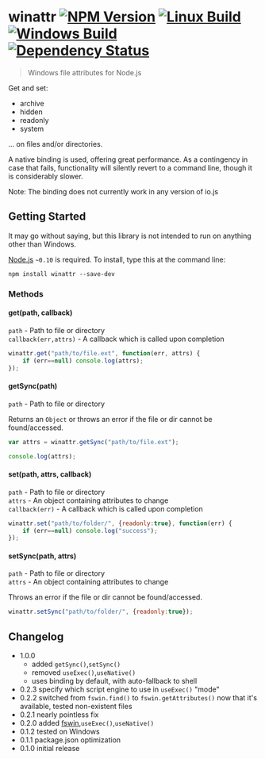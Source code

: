 # winattr [![NPM Version][npm-image]][npm-url] [![Linux Build][travis-image]][travis-url] [![Windows Build][appveyor-image]][appveyor-url] [![Dependency Status][david-image]][david-url]

> Windows file attributes for Node.js

Get and set:
* archive
* hidden
* readonly
* system

… on files and/or directories.

A native binding is used, offering great performance. As a contingency in case that fails, functionality will silently revert to a command line, though it is considerably slower.

Note: The binding does not currently work in any version of io.js

## Getting Started

It may go without saying, but this library is not intended to run on anything other than Windows.

[Node.js](http://nodejs.org/) `~0.10` is required. To install, type this at the command line:
```
npm install winattr --save-dev
```

### Methods

#### get(path, callback)
`path` - Path to file or directory  
`callback(err,attrs)` - A callback which is called upon completion  
```js
winattr.get("path/to/file.ext", function(err, attrs) {
	if (err==null) console.log(attrs);
});
```

#### getSync(path)
`path` - Path to file or directory  

Returns an `Object` or throws an error if the file or dir cannot be found/accessed.
```js
var attrs = winattr.getSync("path/to/file.ext");

console.log(attrs);
```

#### set(path, attrs, callback)
`path` - Path to file or directory  
`attrs` - An object containing attributes to change  
`callback(err)` - A callback which is called upon completion  
```js
winattr.set("path/to/folder/", {readonly:true}, function(err) {
	if (err==null) console.log("success");
});
```

#### setSync(path, attrs)
`path` - Path to file or directory  
`attrs` - An object containing attributes to change  

Throws an error if the file or dir cannot be found/accessed.
```js
winattr.setSync("path/to/folder/", {readonly:true});
```


## Changelog
* 1.0.0
  * added `getSync()`,`setSync()`
  * removed `useExec()`,`useNative()`
  * uses binding by default, with auto-fallback to shell
* 0.2.3 specify which script engine to use in `useExec()` "mode"
* 0.2.2 switched from `fswin.find()` to `fswin.getAttributes()` now that it's available, tested non-existent files
* 0.2.1 nearly pointless fix
* 0.2.0 added [fswin](https://npmjs.org/package/fswin),`useExec()`,`useNative()`
* 0.1.2 tested on Windows
* 0.1.1 package.json optimization
* 0.1.0 initial release


[npm-image]: https://img.shields.io/npm/v/winattr.svg
[npm-url]: https://npmjs.org/package/winattr
[travis-image]: https://img.shields.io/travis/stevenvachon/winattr.svg?label=linux
[travis-url]: https://travis-ci.org/stevenvachon/winattr
[appveyor-image]: https://img.shields.io/appveyor/ci/stevenvachon/winattr.svg?label=windows
[appveyor-url]: https://ci.appveyor.com/project/stevenvachon/winattr
[david-image]: https://img.shields.io/david/stevenvachon/winattr.svg
[david-url]: https://david-dm.org/stevenvachon/winattr

